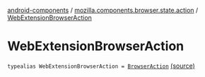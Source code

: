 [android-components](../index.md) / [mozilla.components.browser.state.action](index.md) / [WebExtensionBrowserAction](./-web-extension-browser-action.md)

# WebExtensionBrowserAction

`typealias WebExtensionBrowserAction = `[`BrowserAction`](../mozilla.components.concept.engine.webextension/-browser-action/index.md) [(source)](https://github.com/mozilla-mobile/android-components/blob/master/components/browser/state/src/main/java/mozilla/components/browser/state/action/BrowserAction.kt#L28)